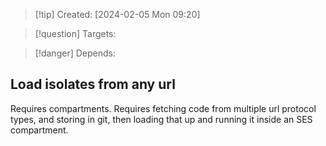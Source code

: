 
>[!tip] Created: [2024-02-05 Mon 09:20]

>[!question] Targets: 

>[!danger] Depends: 

## Load isolates from any url
Requires compartments.
Requires fetching code from multiple url protocol types, and storing in git, then loading that up and running it inside an SES compartment.
